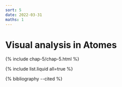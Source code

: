 ```yaml
---
sort: 5
date: 2022-03-31
maths: 1
---
```


# Visual analysis in Atomes

{% include chap-5/chap-5.html %}

{% include list.liquid all=true %}

{% bibliography --cited %}
